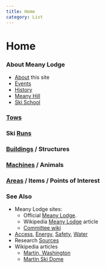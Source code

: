 ```yaml
---
title: Home
category: List
---
```

# Home
### About Meany Lodge

- [About](About) this site
- [Events](/Event)
- [History](History)
- [Meany Hill](Meany-Hill)
- [Ski School](Ski-School)

### [Tows](Tows)

### Ski [Runs](Runs)

### [Buildings](Building) / Structures

### [Machines](Machine) / Animals

### [Areas](Area) / Items / Points of Interest

### See Also

- Meany Lodge sites:
    - Official [Meany Lodge](https://www.mountaineers.org/locations-lodges/meany-lodge/).
    - Wikipedia [Meany Lodge](https://en.wikipedia.org/wiki/Meany_Lodge) article
    - [Committee wiki](https://github.com/MeanyLodge/Committee/wiki)
- [Access](Access), [Energy](Energy), [Safety](Safety), [Water](Water)
- Research [Sources](Sources)
- Wikipedia articles
    - [Martin, Washington](https://en.wikipedia.org/wiki/Martin,_Washington)
    - [Martin Ski Dome](https://en.wikipedia.org/wiki/Martin_Ski_Dome)
